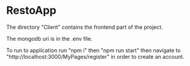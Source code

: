 # RestoApp
 The directory "Client" contains the frontend part of the project.
 
 The mongodb uri is in the .env file.
 
 To run to application run "npm i" then "npm run start" then navigate to "http://localhost:3000/MyPages/register" in order to create an account.
